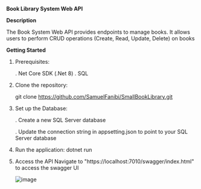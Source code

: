 ****Book Library System Web API****

**Description**

The Book System Web API provides endpoints to manage books. It allows users to perform CRUD operations (Create, Read, Update, Delete) on books

**Getting Started**
1. Prerequisites:
   
   . Net Core SDK (.Net 8)
   . SQL
2. Clone the repository:

      git clone https://github.com/SamuelFanibi/SmallBookLibrary.git

3. Set up the Database:

   . Create a new SQL Server database
   
   . Update the connection string in appsetting.json to point to your SQL Server database

5. Run the application:
    dotnet run

6. Access the API
   Navigate to "https://localhost:7010/swagger/index.html" to access the swagger UI

   ![image](https://github.com/SamuelFanibi/SmallBookLibrary/assets/22031753/e5d30a79-24d5-4ae2-b94f-fe17ca15f38b)

